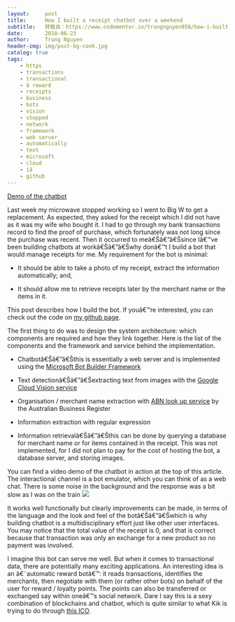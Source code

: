 ```yaml
---
layout:     post
title:      How I built a receipt chatbot over a weekend
subtitle:   转载自：https://www.codementor.io/trungnguyen958/how-i-built-a-receipt-chatbot-over-a-weekend-krrohvd5f
date:       2018-06-23
author:     Trung Nguyen
header-img: img/post-bg-cook.jpg
catalog: true
tags:
    - https
    - transactions
    - transactional
    - â reward
    - receipts
    - business
    - bots
    - vision
    - stopped
    - network
    - framework
    - web server
    - automatically
    - text
    - microsoft
    - cloud
    - iâ
    - github
---
```


[Demo of the chatbot](https://www.youtube.com/watch?v=6stlktHL9-g)

Last week my microwave stopped working so I went to Big W to get a replacement. As expected, they asked for the receipt which I did not have as it was my wife who bought it. I had to go through my bank transactions record to find the proof of purchase, which fortunately was not long since the purchase was recent. Then it occurred to meâ€Šâ€”â€Šsince Iâ€™ve been building chatbots at workâ€Šâ€”â€Šwhy donâ€™t I build a bot that would manage receipts for me. My requirement for the bot is minimal:

- It should be able to take a photo of my receipt, extract the information automatically; and,

- It should allow me to retrieve receipts later by the merchant name or the items in it.


This post describes how I build the bot. If youâ€™re interested, you can check out the code on [my github page](https://github.com/trungngv/receiptbot).

The first thing to do was to design the system architecture: which components are required and how they link together. Here is the list of the components and the framework and service behind the implementation.

- Chatbotâ€Šâ€”â€Šthis is essentially a web server and is implemented using the [Microsoft Bot Builder Framework](https://docs.microsoft.com/en-us/bot-framework)

- Text detectionâ€Šâ€”â€Šextracting text from images with the [Google Cloud Vision service](https://cloud.google.com/vision)

- Organisation / merchant name extraction with [ABN look up service](https://abr.business.gov.au/) by the Australian Business Register

- Information extraction with regular expression

- Information retrievalâ€Šâ€”â€Šthis can be done by querying a database for merchant name or for items contained in the receipt. This was not implemented, for I did not plan to pay for the cost of hosting the bot, a database server, and storing images.


You can find a video demo of the chatbot in action at the top of this article. The interactional channel is a bot emulator, which you can think of as a web chat. There is some noise in the background and the response was a bit slow as I was on the train ![](https://twemoji.maxcdn.com/2/72x72/1f603.png)


It works well functionally but clearly improvements can be made, in terms of the language and the look and feel of the botâ€Šâ€”â€Šwhich is why building chatbot is a multidisciplinary effort just like other user interfaces. You may notice that the total value of the receipt is 0, and that is correct because that transaction was only an exchange for a new product so no payment was involved.

I imagine this bot can serve me well. But when it comes to transactional data, there are potentially many exciting applications. An interesting idea is an â€˜automatic reward botâ€™: it reads transactions, identifies the merchants, then negotiate with them (or rather other bots) on behalf of the user for reward / loyalty points. The points can also be transferred or exchanged say within oneâ€™s social network. Dare I say this is a sexy combination of blockchains and chatbot, which is quite similar to what Kik is trying to do through [this ICO](https://kin.kik.com/).
